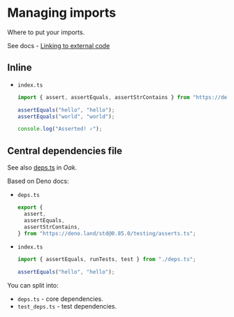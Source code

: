 # Managing imports


Where to put your imports.

See docs - [Linking to external code](https://deno.land/manual/linking_to_external_code)


## Inline

- `index.ts`
    ```typescript
    import { assert, assertEquals, assertStrContains } from "https://deno.land/std@0.85.0/testing/asserts.ts";

    assertEquals("hello", "hello");
    assertEquals("world", "world");

    console.log("Asserted! ✓");
    ```


## Central dependencies file

See also [deps.ts](https://deno.land/x/oak/deps.ts) in _Oak_.

Based on Deno docs:

- `deps.ts`
    ```typescript
    export {
      assert,
      assertEquals,
      assertStrContains,
    } from "https://deno.land/std@0.85.0/testing/asserts.ts";
    ```
- `index.ts`
    ```typescript
    import { assertEquals, runTests, test } from "./deps.ts";
    
    assertEquals("hello", "hello");
    ```

You can split into:

- `deps.ts` - core dependencies.
- `test_deps.ts` - test dependencies.
